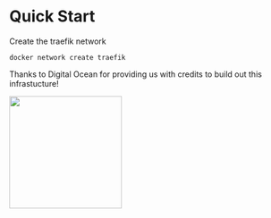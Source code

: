 # Quick Start

Create the traefik network

```
docker network create traefik
```




Thanks to Digital Ocean for providing us with credits to build out this infrastucture! 

<p>
  <a href="https://www.digitalocean.com/">
    <img src="https://opensource.nyc3.cdn.digitaloceanspaces.com/attribution/assets/PoweredByDO/DO_Powered_by_Badge_blue.svg" width="201px">
  </a>
</p>
